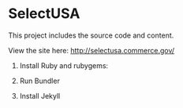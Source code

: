 # SelectUSA

This project includes the source code and content. 

View the site here: http://selectusa.commerce.gov/

1. Install Ruby and rubygems: 

2. Run Bundler

3. Install Jekyll


